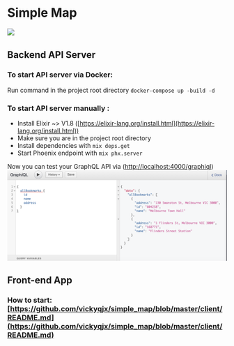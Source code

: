 # Simple Map
![](https://github.com/vickyqjx/simple_map/workflows/Elixir_Test/badge.svg)


## Backend API Server
### To start API server via Docker:
Run command in the project root directory `docker-compose up -build -d`

### To start  API server manually :
  * Install Elixir ~> V1.8 ([https://elixir-lang.org/install.html](https://elixir-lang.org/install.html))
  * Make sure you are in the project root directory
  * Install dependencies with `mix deps.get`
  * Start Phoenix endpoint with `mix phx.server`

Now you can test your GraphQL API via ([http://localhost:4000/graphiql](http://localhost:4000/graphiql))
![API Example](https://github.com/vickyqjx/simple_map/blob/master/docs/GraphQL_example.png)

## Front-end App
### How to start: [https://github.com/vickyqjx/simple_map/blob/master/client/README.md](https://github.com/vickyqjx/simple_map/blob/master/client/README.md)
